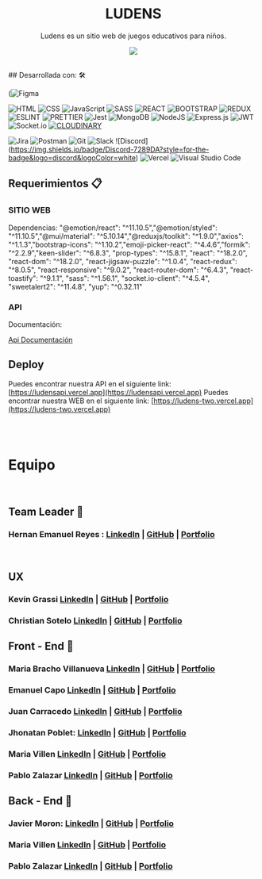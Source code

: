 <h1 align = "center"> LUDENS </h1>
<p align = "center"> Ludens es un sitio web de juegos educativos para niños.</p>
<p align = "center"> <img src = "https://i85.servimg.com/u/f85/19/88/52/56/logolu10.png" /> </p>

<br/>
## Desarrollada con: 🛠️


(![Figma](https://img.shields.io/badge/figma-%23F24E1E.svg?style=for-the-badge&logo=figma&logoColor=white)

![HTML](https://img.shields.io/badge/HTML5-E34F26?style=for-the-badge&logo=html5&logoColor=white)
![CSS](https://img.shields.io/badge/CSS3-1572B6?style=for-the-badge&logo=css3&logoColor=white)
![JavaScript](https://img.shields.io/badge/javascript-%23323330.svg?style=for-the-badge&logo=javascript&logoColor=%23F7DF1E)
![SASS](https://img.shields.io/badge/Sass-CC6699?style=for-the-badge&logo=sass&logoColor=white)
![REACT](https://img.shields.io/badge/React-20232A?style=for-the-badge&logo=react&logoColor=61DAFB)
![BOOTSTRAP](https://img.shields.io/badge/Bootstrap-563D7C?style=for-the-badge&logo=bootstrap&logoColor=white)
![REDUX](https://img.shields.io/badge/Redux-593D88?style=for-the-badge&logo=redux&logoColor=white)
![ESLINT](https://img.shields.io/badge/eslint-3A33D1?style=for-the-badge&logo=eslint&logoColor=white)
![PRETTIER](https://img.shields.io/badge/prettier-1A2C34?style=for-the-badge&logo=prettier&logoColor=F7BA3E)
![Jest](https://img.shields.io/badge/-jest-%23C21325?style=for-the-badge&logo=jest&logoColor=white)
![MongoDB](https://img.shields.io/badge/MongoDB-%234ea94b.svg?style=for-the-badge&logo=mongodb&logoColor=white)
![NodeJS](https://img.shields.io/badge/node.js-6DA55F?style=for-the-badge&logo=node.js&logoColor=white)
![Express.js](https://img.shields.io/badge/express.js-%23404d59.svg?style=for-the-badge&logo=express&logoColor=%2361DAFB)
![JWT](https://img.shields.io/badge/JWT-black?style=for-the-badge&logo=JSON%20web%20tokens)
![Socket.io](https://img.shields.io/badge/Socket.io-black?style=for-the-badge&logo=socket.io&badgeColor=010101)
[![CLOUDINARY](https://img.shields.io/badge/CLOUDINARY-gray?style=flat&logo=https://res.cloudinary.com/cloudinary-marketing/image/upload/c_scale,w_45/creative_source/Logo/Cloud%20Glyph/cloudinary_cloud_glyph_regular.svg&logoColor=3448C5&logoWidth=50&link=https://cloudinary.com/)](https://cloudinary.com/)

![Jira](https://img.shields.io/badge/jira-%230A0FFF.svg?style=for-the-badge&logo=jira&logoColor=white)
![Postman](https://img.shields.io/badge/Postman-FF6C37?style=for-the-badge&logo=postman&logoColor=white)
![Git](https://img.shields.io/badge/git-%23F05033.svg?style=for-the-badge&logo=git&logoColor=white)
![Slack](https://img.shields.io/badge/Slack-4A154B?style=for-the-badge&logo=slack&logoColor=white)
![Discord] (https://img.shields.io/badge/Discord-7289DA?style=for-the-badge&logo=discord&logoColor=white)
![Vercel](https://img.shields.io/badge/vercel-%23000000.svg?style=for-the-badge&logo=vercel&logoColor=white)
![Visual Studio Code](https://img.shields.io/badge/Visual%20Studio%20Code-0078d7.svg?style=for-the-badge&logo=visual-studio-code&logoColor=white)
<br/>

## Requerimientos 📋

### SITIO WEB 

Dependencias: "@emotion/react": "^11.10.5","@emotion/styled": "^11.10.5","@mui/material": "^5.10.14","@reduxjs/toolkit": "^1.9.0","axios": "^1.1.3","bootstrap-icons": "^1.10.2","emoji-picker-react": "^4.4.6","formik": "^2.2.9","keen-slider": "^6.8.3", "prop-types": "^15.8.1", "react": "^18.2.0", "react-dom": "^18.2.0", "react-jigsaw-puzzle": "^1.0.4", "react-redux": "^8.0.5", "react-responsive": "^9.0.2", "react-router-dom": "^6.4.3", "react-toastify": "^9.1.1", "sass": "^1.56.1", "socket.io-client": "^4.5.4", "sweetalert2": "^11.4.8", "yup": "^0.32.11"
  
### API

Documentación: 

[Api Documentación](https://docs.google.com/document/d/1l0BrUa3j5a0D44qTp73qbrOP9SrjIC4r4CxgGI82Vnc/edit#heading=h.ctjmeoh2jl80)

## Deploy

Puedes encontrar nuestra API en el siguiente link: [https://ludensapi.vercel.app](https://ludensapi.vercel.app)
Puedes encontrar nuestra WEB en el siguiente link: [https://ludens-two.vercel.app](https://ludens-two.vercel.app)

<br/><br/>

# Equipo

</br>

## Team Leader 🚀

### Hernan Emanuel Reyes : [LinkedIn]() | [GitHub]() | [Portfolio]()

</br>

## UX

### Kevin Grassi [LinkedIn]() | [GitHub]() | [Portfolio]()

### Christian Sotelo [LinkedIn]() | [GitHub]() | [Portfolio]()


## Front - End 🚀

### Maria Bracho Villanueva [LinkedIn]() | [GitHub]() | [Portfolio]()

### Emanuel Capo [LinkedIn]() | [GitHub]() | [Portfolio]()

### Juan Carracedo [LinkedIn]() | [GitHub]() | [Portfolio]()

### Jhonatan Poblet: [LinkedIn]() | [GitHub]() | [Portfolio]()

### Maria Villen [LinkedIn]() | [GitHub]() | [Portfolio]()

### Pablo Zalazar [LinkedIn]() | [GitHub]() | [Portfolio]()


## Back - End 🚀

### Javier Moron: [LinkedIn](https://www.linkedin.com/in/javier-alberto-moron-de-oliveira-a7504218a/) | [GitHub](https://github.com/requin883) | [Portfolio]()

### Maria Villen [LinkedIn]() | [GitHub]() | [Portfolio]()

### Pablo Zalazar [LinkedIn]() | [GitHub]() | [Portfolio]()
